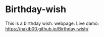 # Birthday-wish
This is a birthday wish. webpage. 
Live damo: https://nakib00.github.io/Birthday-wish/

